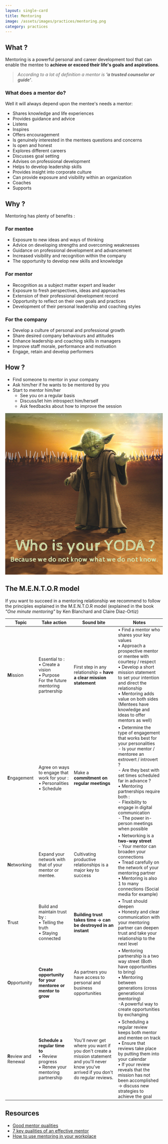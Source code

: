 ```yaml
---
layout: single-card
title: Mentoring
image: /assets/images/practices/mentoring.png
category: practices
---
```



## What ?
Mentoring is a powerful personal and career development tool that can enable the mentee to **achieve or exceed their life's goals and aspirations**.  
> *According to a lot of definition a mentor is **'a trusted counselor or guide'***.

### What does a mentor do?
Well it will always depend upon the mentee's needs a mentor:
* Shares knowledge and life experiences
* Provides guidance and advice
* Listens
* Inspires
* Offers encouragement
* Is genuinely interested in the mentees questions and concerns
* Is open and honest
* Explores different careers
* Discusses goal setting
* Advises on professional development
* Helps to develop leadership skills
* Provides insight into corporate culture
* Can provide exposure and visibility within an organization
* Coaches
* Supports

## Why ?
Mentoring has plenty of benefits :

### **For mentee**
* Exposure to new ideas and ways of thinking
* Advice on developing strengths and overcoming weaknesses
* Guidance on professional development and advancement
* Increased visibility and recognition within the company
* The opportunity to develop new skills and knowledge

### **For mentor**
* Recognition as a subject matter expert and leader
* Exposure to fresh perspectives, ideas and approaches
* Extension of their professional development record
* Opportunity to reflect on their own goals and practices
* Development of their personal leadership and coaching styles

### **For the company**
* Develop a culture of personal and professional growth
* Share desired company behaviours and attitudes
* Enhance leadership and coaching skills in managers
* Improve staff morale, performance and motivation
* Engage, retain and develop performers

## How ?
* Find someone to mentor in your company
* Ask him/her if he wants to be mentored by you
* Start to mentor him/her
    * See you on a regular basis
    * Discuss/let him introspect him/herself
    * Ask feedbacks about how to improve the session

![Mentoring](/assets/images/mentoring1.png)

## The M.E.N.T.O.R model
If you want to succeed in a mentoring relationship we recommend to follow the principles explained in the M.E.N.T.O.R model (explained in the book *"One minute mentoring"* by Ken Blanchard and Claire Diaz-Ortiz)

| Topic | Take action | Sound bite | Notes |
| --- | --- | --- | --- |
| **M**ission | Essential to : <br/>• Create a vision<br/>• Purpose<br/>For the future mentoring partnership | First step in any relationship = **have a clear mission statement** | • Find a mentor who shares your key values<br/>• Approach a prospective mentor or mentee with courtesy / respect<br/>• Develop a short mission statement to set your intention and direct the relationship<br/>• Mentoring adds value on both sides (Mentees have knowledge and ideas to offer mentors as well)
| **E**ngagement | Agree on ways to engage that work for your :<br/>• Personalities<br/>• Schedule | Make a **commitment on regular meetings** | • Determine the type of engagement that works best for your personalities <br/> - Is your mentor / mentoree an extrovert / introvert ?<br/>- Are they best with set times scheduled far in advance ?<br/>• Mentoring partnerships require both :<br/>- Flexibility to engage in digital communication<br/> - The power in-person meetings when possible |
| **N**etworking | Expand your network with that of your mentor or mentee. | Cultivating productive relationships is a major key to success | • Networking is a **two-way street**<br/>- Your mentor can broaden your connections<br/>• Tread carefully on the network of your mentoring partner<br/>• Mentoring is also 1 to many connections (Social media for example) |
| **T**rust | Build and maintain trust by : <br/>• Telling the truth<br/>• Staying connected | **Building trust takes time -> can be destroyed in an instant** | • Trust should deepen <br/>• Honesty and clear communication with your mentoring partner can deepen trust and take your relationship to the next level |
| **O**pportunity | **Create opportunity for your mentoree or mentor to grow** | As partners you have access to personal and business opportunities | • Mentoring partnership is a two way street (Both have opportunities to bring)<br/>• Mentoring between generations (cross generational mentoring)<br/>-A powerful way to create opportunities by exchanging |
| **R**eview and Renewal | **Schedule a regular time to**<br/>• Review progress<br/>• Renew your mentoring partnership | You'll never get where you want if you don't create a mission statement and you'll never know you've arrived if you don't do regular reviews. | • Scheduling a regular review keeps both mentor and mentee on track <br/>• Ensure that reviews take place by putting them into your calendar<br/>• If your review reveals that the mission has not been accomplished -> discuss new strategies to achieve the goal |

## Resources
* [Good mentor qualities](http://lrsuccess.com/qualities-good-mentor/)
* [7 key qualities of an effective mentor](https://www.inc.com/jayson-demers/7-key-qualities-of-an-effective-mentor.html)
* [How to use mentoring in your workplace](https://chronus.com/how-to-use-mentoring-in-your-workplace)
